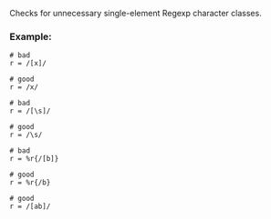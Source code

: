 Checks for unnecessary single-element Regexp character classes.

### Example:

    # bad
    r = /[x]/

    # good
    r = /x/

    # bad
    r = /[\s]/

    # good
    r = /\s/

    # bad
    r = %r{/[b]}

    # good
    r = %r{/b}

    # good
    r = /[ab]/
